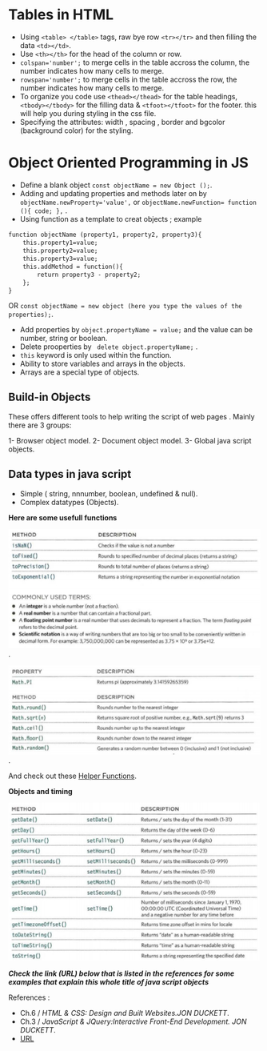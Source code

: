 # Tables in HTML

* Using `<table> </table>` tags, raw bye row `<tr></tr>` and then filling the data `<td></td>`.
* Use `<th></th>` for the head of the  column or row.
* `colspan='number';` to merge cells in the table accross the column, the number indicates how many cells to merge.
* `rowspan='number';` to merge cells in the table accross the row, the number indicates how many cells to merge.
* To organize you code use `<thead></thead>` for the table headings, `<tbody></tbody>` for the filling data & `<tfoot></tfoot>` for the footer. this will help you during styling in the css file.
* Specifying the attributes: width , spacing , border and bgcolor (background color) for the styling.

# Object Oriented Programming in JS

* Define a blank object `const objectName = new Object ();`.
* Adding and updating properties and methods later on by `objectName.newProperty='value',` or `objectName.newFunction= function (){ code; },` .
* Using function as a template to creat objects ; example

```
function objectName (property1, property2, property3){
    this.property1=value;
    this.property2=value;
    this.property3=value;
    this.addMethod = function(){
        return property3 - property2;
    };
}
```

OR  `const objectName = new object (here you type the values of the properties);`.
* Add properties by `object.propertyName = value;` and the value can be number, string or boolean.
* Delete prooperties by ` delete object.propertyName;` .
* `this` keyword is only used within the function.
* Ability to store variables and arrays in the objects.
* Arrays are a special type of objects.

## Build-in Objects

These offers different tools to help writing the script of web pages . Mainly there are 3 groups:

1- Browser object model.
2- Document object model.
3- Global java script objects.

## Data types in java script 

* Simple ( string, nnnumber, boolean, undefined & null).
* Complex datatypes (Objects).

**Here are some usefull functions**

![image1](../img/Screenshot(36).jpg).

![image2](../img/Screenshot(37).jpg).

And check out these [Helper Functions](https://developer.mozilla.org/en-US/docs/Web/JavaScript/Reference/Global_Objects/Math/random).

**Objects and timing**

![time functions](../img/Screenshot(38).jpg)

***Check the link (URL) below that is listed in the references for some examples that explain this whole title of java script objects***

References :

* Ch.6 / *HTML & CSS: Design and Built Websites.JON DUCKETT*.
* Ch.3 / *JavaScript & JQuery:Interactive Front-End Development. JON DUCKETT*.
* [URL](https://github.com/codefellows/domain_modeling#domain-modeling)